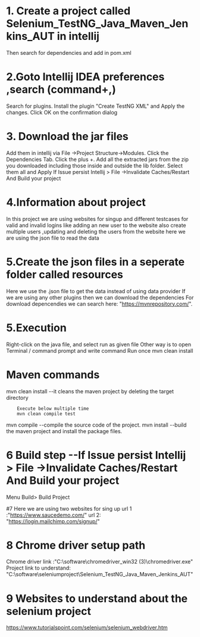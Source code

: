 # 1. Create a project called Selenium_TestNG_Java_Maven_Jenkins_AUT in intellij
Then search for dependencies and add in pom.xml

# 2.Goto Intellij IDEA preferences ,search (command+,)
   Search for plugins.
   Install the plugin "Create TestNG XML" and Apply the changes.
   Click OK on the confirmation dialog

# 3. Download the jar files 
Add them in intellij via File ->Project Structure->Modules.
Click the Dependencies Tab.
Click the plus +.
Add all the extracted jars from the zip you downloaded including those inside and outside the lib folder.
Select them all and Apply
If Issue persist Intellij > File ->Invalidate Caches/Restart And Build your project

# 4.Information about project
In this project we are using  websites for singup
and different testcases for valid and invalid logins
like adding an new user to the website
also create multiple users ,updating and deleting the users from the website
here we are using the json file to read the data


# 5.Create the json files in a seperate folder called resources
 Here we use the .json file to get the data instead of using data provider
 If we are using any other plugins then we can download the dependencies 
 For download depencendies we can search here: "https://mvnrepository.com/".
 
# 5.Execution
Right-click on the java file, and select run as given file
Other way is to open Terminal / command prompt and write command
Run once
mvn clean install

# Maven commands
mvn clean install --it cleans the maven project by deleting the target directory

        Execute below multiple time    
        mvn clean compile test

mvn compile  --compile the source code of the project.
mvn install --build the maven project and install the package files.

# 6  Build step --If Issue persist Intellij > File ->Invalidate Caches/Restart And Build your project
Menu Build> Build Project

#7 Here we are using two websites for sing up
 url 1 :"https://www.saucedemo.com/"
 url 2: "https://login.mailchimp.com/signup/"

# 8 Chrome driver setup path 
Chrome driver link :"C:\\software\\chromedriver_win32 (3)\\chromedriver.exe"
 Project link to understand:
"C:\software\seleniumproject\Selenium_TestNG_Java_Maven_Jenkins_AUT"

# 9  Websites to understand about the selenium project 
https://www.tutorialspoint.com/selenium/selenium_webdriver.htm

